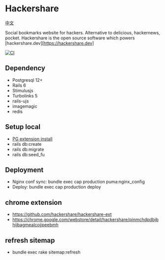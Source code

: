 # Hackershare

[中文](https://github.com/hackershare/hackershare/blob/master/README_cn.md)

Social bookmarks website for hackers. Alternative to delicious, hackernews, pocket. 
Hackershare is the open source software which powers [hackershare.dev][https://hackershare.dev]

[![CI](https://github.com/hackershare/hackershare/workflows/CI/badge.svg)](https://github.com/hackershare/hackershare/actions)

## Dependency

* Postgresql 12+
* Rails 6
* Stimulusjs 
* Turbolinks 5
* rails-ujs
* imagemagic
* redis


## Setup local

* [PG extension install](https://github.com/hackershare/hackershare/blob/master/pg_extension.md)
* rails db:create
* rails db:migrate
* rails db:seed_fu

## Deployment

* Nginx conf sync: bundle exec cap production puma:nginx_config
* Deploy: bundle exec cap production deploy


## chrome extension

* https://github.com/hackershare/hackershare-ext
* https://chrome.google.com/webstore/detail/hackershare/pinmchdpdbjbhijbagmealcojjpeebmh

## refresh sitemap

* bundle exec rake sitemap:refresh
